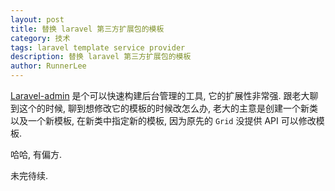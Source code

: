 ```yaml
---
layout: post
title: 替换 laravel 第三方扩展包的模板
category: 技术
tags: laravel template service provider
description: 替换 laravel 第三方扩展包的模板
author: RunnerLee
---
```


[Laravel-admin](https://laravel-admin.org) 是个可以快速构建后台管理的工具, 它的扩展性非常强. 跟老大聊到这个的时候, 聊到想修改它的模板的时候改怎么办, 老大的主意是创建一个新类以及一个新模板, 在新类中指定新的模板, 因为原先的 `Grid` 没提供 API 可以修改模板.

哈哈, 有偏方.

未完待续.